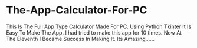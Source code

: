 # The-App-Calculator-For-PC
This Is The Full App Type Calculator Made For PC. Using Python Tkinter It Is Easy To Make The App. I had tried to make this app for 10 times. Now At The Eleventh I Became Success In Making It. Its Amazing......
